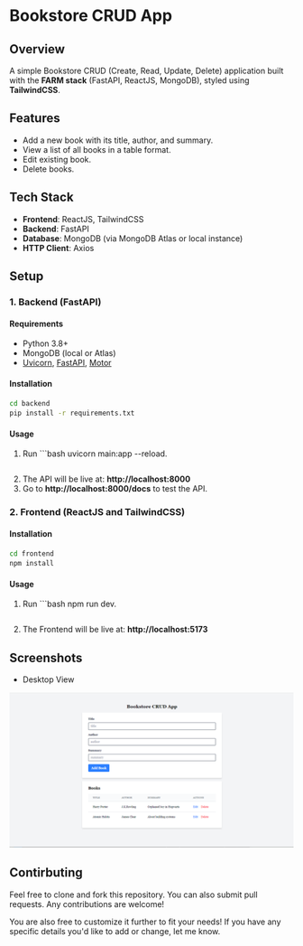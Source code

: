 # Bookstore CRUD App

## Overview

A simple Bookstore CRUD (Create, Read, Update, Delete) application built with the **FARM stack** (FastAPI, ReactJS, MongoDB), styled using **TailwindCSS**.

## Features

- Add a new book with its title, author, and summary.
- View a list of all books in a table format.
- Edit existing book.
- Delete books.

## Tech Stack

- **Frontend**: ReactJS, TailwindCSS
- **Backend**: FastAPI
- **Database**: MongoDB (via MongoDB Atlas or local instance)
- **HTTP Client**: Axios

## Setup 

###	1. Backend (FastAPI)

####	Requirements

- Python 3.8+
- MongoDB (local or Atlas)
- [Uvicorn](https://www.uvicorn.org/), [FastAPI](https://fastapi.tiangolo.com/), [Motor](https://motor.readthedocs.io/en/stable/)

####	Installation

```bash
cd backend
pip install -r requirements.txt
```

#### Usage

1.  Run ```bash
	uvicorn main:app --reload.
	```
2.	The API will be live at: **http://localhost:8000**
3.	Go to **http://localhost:8000/docs** to test the API.

###	2. Frontend (ReactJS and TailwindCSS)

####	Installation

```bash
cd frontend
npm install
```

#### Usage

1. Run ```bash
	npm run dev.
	```
2.	The Frontend will be live at: **http://localhost:5173**

## Screenshots

- Desktop View
  
![View](./frontend/public/bookstore_crud.png)


## Contirbuting

Feel free to clone and fork this repository. You can also submit pull requests. Any contributions are welcome!

You are also free to customize it further to fit your needs! If you have any specific details you'd like to add or change, let me know.
